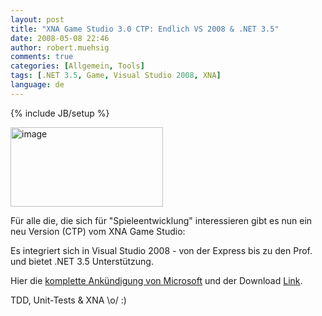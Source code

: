 ```yaml
---
layout: post
title: "XNA Game Studio 3.0 CTP: Endlich VS 2008 & .NET 3.5"
date: 2008-05-08 22:46
author: robert.muehsig
comments: true
categories: [Allgemein, Tools]
tags: [.NET 3.5, Game, Visual Studio 2008, XNA]
language: de
---
```

{% include JB/setup %}
<p><a href="{{BASE_PATH}}/assets/wp-images-de/image402.png"><img style="border-right: 0px; border-top: 0px; border-left: 0px; border-bottom: 0px" height="127" alt="image" src="{{BASE_PATH}}/assets/wp-images-de/image-thumb381.png" width="244" border="0"></a></p> <p>Für alle die, die sich für "Spieleentwicklung" interessieren gibt es nun ein neu Version (CTP) vom XNA Game Studio:</p> <p>Es integriert sich in Visual Studio 2008 - von der Express bis zu den Prof. und bietet .NET 3.5 Unterstützung.</p> <p>Hier die <a href="http://blogs.msdn.com/xna/archive/2008/05/07/announcing-xna-game-studio-3-0-community-technical-preview-ctp.aspx">komplette Ankündigung von Microsoft</a> und der Download <a href="http://www.microsoft.com/downloads/details.aspx?FamilyId=DF4AF56A-58A7-474C-BFD0-7CF8ED3036A3&amp;displaylang=en">Link</a>.</p> <p>TDD, Unit-Tests &amp; XNA \o/ :)</p>
